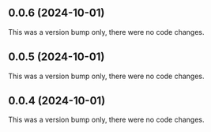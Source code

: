 ## 0.0.6 (2024-10-01)

This was a version bump only, there were no code changes.

## 0.0.5 (2024-10-01)

This was a version bump only, there were no code changes.

## 0.0.4 (2024-10-01)

This was a version bump only, there were no code changes.